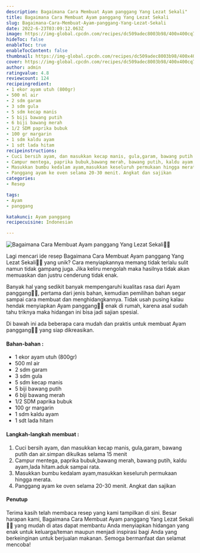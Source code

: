 ```yaml
---
description: Bagaimana Cara Membuat Ayam panggang Yang Lezat Sekali"
title: Bagaimana Cara Membuat Ayam panggang Yang Lezat Sekali
slug: Bagaimana-Cara-Membuat-Ayam-panggang-Yang-Lezat-Sekali
date: 2022-6-23T03:09:12.063Z
image: https://img-global.cpcdn.com/recipes/dc509adec8003b98/400x400cq70/photo.jpg
hideToc: false
enableToc: true
enableTocContent: false
thumbnail: https://img-global.cpcdn.com/recipes/dc509adec8003b98/400x400cq70/photo.jpg
cover: https://img-global.cpcdn.com/recipes/dc509adec8003b98/400x400cq70/photo.jpg
author: admin
ratingvalue: 4.8
reviewcount: 124
recipeingredient:
- 1 ekor ayam utuh (800gr)
- 500 ml air
- 2 sdm garam
- 3 sdm gula
- 5 sdm kecap manis
- 5 biji bawang putih
- 6 biji bawang merah
- 1/2 SDM paprika bubuk
- 100 gr margarin
- 1 sdm kaldu ayam
- 1 sdt lada hitam
recipeinstructions:
- Cuci bersih ayam, dan masukkan kecap manis, gula,garam, bawang putih dan air.simpan dikulkas selama 15 menit
- Campur mentega, paprika bubuk,bawang merah, bawang putih, kaldu ayam,lada hitam.aduk sampai rata.
- Masukkan bumbu kedalam ayam,masukkan keseluruh permukaan hingga merata.
- Panggang ayam ke oven selama 20-30 menit. Angkat dan sajikan
categories:
- Resep

tags:
- Ayam
- panggang

katakunci: Ayam panggang
recipecuisine: Indonesian

---
```


![Bagaimana Cara Membuat Ayam panggang Yang Lezat Sekali👩‍🍳](https://img-global.cpcdn.com/recipes/dc509adec8003b98/400x400cq70/photo.jpg)

Lagi mencari ide resep Bagaimana Cara Membuat Ayam panggang Yang Lezat Sekali👩‍🍳 yang unik? Cara menyiapkannya memang tidak terlalu sulit namun tidak gampang juga. Jika keliru mengolah maka hasilnya tidak akan memuaskan dan justru cenderung tidak enak.

Banyak hal yang sedikit banyak mempengaruhi kualitas rasa dari Ayam panggang👩‍🍳, pertama dari jenis bahan, kemudian pemilihan bahan segar sampai cara membuat dan menghidangkannya. Tidak usah pusing kalau hendak menyiapkan Ayam panggang👩‍🍳 enak di rumah, karena asal sudah tahu triknya maka hidangan ini bisa jadi sajian spesial.

Di bawah ini ada beberapa cara mudah dan praktis untuk membuat Ayam panggang👩‍🍳 yang siap dikreasikan.

<!--inarticleads1-->

#### Bahan-bahan :

- 1 ekor ayam utuh (800gr)
- 500 ml air
- 2 sdm garam
- 3 sdm gula
- 5 sdm kecap manis
- 5 biji bawang putih
- 6 biji bawang merah
- 1/2 SDM paprika bubuk
- 100 gr margarin
- 1 sdm kaldu ayam
- 1 sdt lada hitam

<!--inarticleads2-->

#### Langkah-langkah membuat :

1. Cuci bersih ayam, dan masukkan kecap manis, gula,garam, bawang putih dan air.simpan dikulkas selama 15 menit
1. Campur mentega, paprika bubuk,bawang merah, bawang putih, kaldu ayam,lada hitam.aduk sampai rata.
1. Masukkan bumbu kedalam ayam,masukkan keseluruh permukaan hingga merata.
1. Panggang ayam ke oven selama 20-30 menit. Angkat dan sajikan

#### Penutup

Terima kasih telah membaca resep yang kami tampilkan di sini. Besar harapan kami, Bagaimana Cara Membuat Ayam panggang Yang Lezat Sekali👩‍🍳 yang mudah di atas dapat membantu Anda menyiapkan hidangan yang enak untuk keluarga/teman maupun menjadi inspirasi bagi Anda yang berkeinginan untuk berjualan makanan. Semoga bermanfaat dan selamat mencoba!